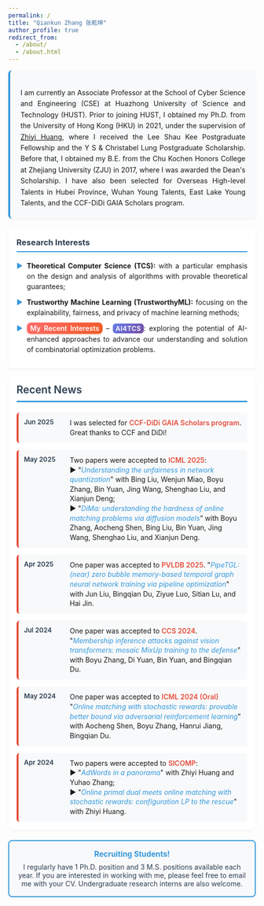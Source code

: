 ```yaml
---
permalink: /
title: "Qiankun Zhang 张乾坤"
author_profile: true
redirect_from: 
  - /about/
  - /about.html
---
```



<style>
.intro-section {
  background: #f8f9fa;
  padding: 1.5em;
  border-radius: 8px;
  margin-bottom: 1.5em;
  border-left: 4px solid #3498db;
  box-shadow: 0 2px 4px rgba(0,0,0,0.05);
}

.intro-section p {
  text-align: justify;
  line-height: 1.6;
  margin-bottom: 0;
}

.research-interests {
  background: white;
  padding: 1.2em;
  border-radius: 8px;
  margin: 1em 0;
  box-shadow: 0 2px 4px rgba(0,0,0,0.05);
}
.research-interests h3 {
  color: #2c3e50;
  border-bottom: 2px solid #3498db;
  padding-bottom: 0.5em;
  margin-bottom: 1em;
  margin-top: 0;
}

.research-interests ul {
  list-style: none;
  padding-left: 0;
  margin-bottom: 0;
}

.research-interests li {
  margin-bottom: 0.8em;
  padding-left: 1.5em;
  position: relative;
  text-align: justify;
  line-height: 1.5;
}


.research-interests li:before {
  content: "▶";
  color: #3498db;
  position: absolute;
  left: 0;
  top: 0;
}

.highlight-new {
  background: linear-gradient(135deg, #ff6b6b 0%, #ee5a24 100%);
  color: white;
  padding: 0.2em 0.5em;
  border-radius: 8px;
  font-weight: 600;
  box-shadow: 0 2px 4px rgba(238, 90, 36, 0.3);
}

.ai4tcs-emphasis {
  background: linear-gradient(135deg, #667eea 0%, #764ba2 100%);
  color: white;
  padding: 0.15em 0.4em;
  border-radius: 6px;
  font-weight: 600;
  font-size: 0.95em;
  letter-spacing: 0.5px;
}



.news-section {
  background: white;
  padding: 1.2em;
  border-radius: 8px;
  margin-top: 1em;
  box-shadow: 0 2px 4px rgba(0,0,0,0.05);
}

.news-title {
  color: #2c3e50;
  font-size: 1.5em;
  border-bottom: 3px solid #3498db;
  padding-bottom: 0.5em;
  margin-bottom: 1em;
  margin-top: 0;
  font-weight: 600;
}

.news-item {
  display: flex;
  margin-bottom: 1em;
  padding: 0.8em;
  background: #f8f9fa;
  border-radius: 6px;
  border-left: 4px solid #e74c3c;
  transition: all 0.3s ease;
}

.news-item:hover {
  transform: translateY(-2px);
  box-shadow: 0 4px 8px rgba(0,0,0,0.1);
}

.news-item:last-child {
  margin-bottom: 0;
}

.news-date {
  font-weight: 600;
  color: #2c3e50;
  min-width: 80px;
  margin-right: 1em;
  font-size: 0.95em;
}

.news-content {
  flex: 1;
  line-height: 1.4;
}

.news-content a {
  color: #3498db;
  text-decoration: none;
  font-style: italic;
}

.news-content a:hover {
  text-decoration: underline;
}

.conference-name {
  font-weight: 600;
  color: #e74c3c;
}

.award-highlight {
  background: linear-gradient(135deg, #f093fb 0%, #f5576c 100%);
  color: white;
  padding: 0.2em 0.5em;
  border-radius: 10px;
  font-size: 0.85em;
  font-weight: 500;
}
.recruitment-box {
  background: #f8f9fa;
  color: #2c3e50;
  padding: 1.2em;
  border-radius: 8px;
  margin-top: 1.5em;
  text-align: center;
  border: 2px solid #3498db;
  box-shadow: 0 2px 4px rgba(0,0,0,0.05);
}

.recruitment-box strong {
  display: block;
  font-size: 1.1em;
  margin-bottom: 0.5em;
  color: #3498db;
}


.paper-list {
  margin-top: 0.5em;
}

.paper-item {
  margin: 0.3em 0;
  padding-left: 1.2em;
  position: relative;
}

.paper-item:before {
  content: "▶";
  color: #3498db;
  position: absolute;
  left: 0;
  top: 0;
  font-weight: bold;
}

@media screen and (max-width: 768px) {
  .intro-section {
    padding: 1em;
    margin-bottom: 1em;
  }
  
  .research-interests {
    padding: 1em;
  }
  
  .news-item {
    padding: 0.6em;
    flex-direction: column;
  }
  
  .news-date {
    min-width: auto;
    margin-bottom: 0.3em;
    font-size: 0.9em;
  }
  
  .highlight-new, .ai4tcs-emphasis {
    font-size: 0.8em;
    margin-left: 0;
    margin-top: 0.2em;
    display: inline-block;
  }
}
</style>

<div class="intro-section">
  <p>I am currently an Associate Professor at the School of Cyber Science and Engineering (CSE) at Huazhong University of Science and Technology (HUST). Prior to joining HUST, I obtained my Ph.D. from the University of Hong Kong (HKU) in 2021, under the supervision of <a href="https://i.cs.hku.hk/~zhiyi/" target="_blank">Zhiyi Huang</a>, where I received the Lee Shau Kee Postgraduate Fellowship and the Y S & Christabel Lung Postgraduate Scholarship. Before that, I obtained my B.E. from the Chu Kochen Honors College at Zhejiang University (ZJU) in 2017, where I was awarded the Dean's Scholarship. I have also been selected for Overseas High-level Talents in Hubei Province, Wuhan Young Talents, East Lake Young Talents, and the CCF-DiDi GAIA Scholars program.</p>
</div>

<div class="research-interests">
  <h3>Research Interests</h3>
  <ul>
    <li><strong>Theoretical Computer Science (TCS):</strong> with a particular emphasis on the design and analysis of algorithms with provable theoretical guarantees;</li>
    <li><strong>Trustworthy Machine Learning (TrustworthyML):</strong> focusing on the explainability, fairness, and privacy of machine learning methods;</li>
    <li><span class="highlight-new">My Recent Interests</span> – <span class="ai4tcs-emphasis">AI4TCS</span>: exploring the potential of AI-enhanced approaches to advance our understanding and solution of combinatorial optimization problems.</li>
  </ul>
</div>

<div class="news-section">
  <h2 class="news-title">Recent News</h2>
  
  <div class="news-item">
    <div class="news-date">Jun 2025</div>
    <div class="news-content">
      I was selected for <span class="conference-name">CCF-DiDi GAIA Scholars program</span>. Great thanks to CCF and DiDi!
    </div>
  </div>

 <div class="news-item">
    <div class="news-date">May 2025</div>
    <div class="news-content">
      Two papers were accepted to <span class="conference-name">ICML 2025</span>:<br>
      ▶ "<a href="Understanding the unfairness in network quantization" target="_blank">Understanding the unfairness in network quantization</a>" with Bing Liu, Wenjun Miao, Boyu Zhang, Bin Yuan, Jing Wang, Shenghao Liu, and Xianjun Deng;<br>
      ▶ "<a href="https://icml.cc/virtual/2025/poster/45746" target="_blank">DiMa: understanding the hardness of online matching problems via diffusion models</a>" with Boyu Zhang, Aocheng Shen, Bing Liu, Bin Yuan, Jing Wang, Shenghao Liu, and Xianjun Deng.
    </div>
  </div>

  <div class="news-item">
    <div class="news-date">Apr 2025</div>
    <div class="news-content">
      One paper was accepted to <span class="conference-name">PVLDB 2025</span>. "<a href="#" target="_blank">PipeTGL: (near) zero bubble memory-based temporal graph neural network training via pipeline optimization</a>" with Jun Liu, Bingqian Du, Ziyue Luo, Sitian Lu, and Hai Jin.
    </div>
  </div>

  <div class="news-item">
    <div class="news-date">Jul 2024</div>
    <div class="news-content">
      One paper was accepted to <span class="conference-name">CCS 2024</span>. "<a href="https://dl.acm.org/doi/10.1145/3658644.3690268" target="_blank">Membership inference attacks against vision transformers: mosaic MixUp training to the defense</a>" with Boyu Zhang, Di Yuan, Bin Yuan, and Bingqian Du.
    </div>
  </div>

  <div class="news-item">
    <div class="news-date">May 2024</div>
    <div class="news-content">
      One paper was accepted to <span class="conference-name">ICML 2024 (Oral)</span>  "<a href="Online matching with stochastic rewards: provable better bound via adversarial reinforcement learning" target="_blank">Online matching with stochastic rewards: provable better bound via adversarial reinforcement learning</a>" with Aocheng Shen, Boyu Zhang, Hanrui Jiang, Bingqian Du.
    </div>
  </div>

  <div class="news-item">
    <div class="news-date">Apr 2024</div>
    <div class="news-content">
      Two papers were accepted to <span class="conference-name">SICOMP</span>:<br>
      ▶ "<a href="https://epubs.siam.org/doi/abs/10.1137/22M1478896" target="_blank">AdWords in a panorama</a>" with Zhiyi Huang and Yuhao Zhang;<br>
      ▶ "<a href="https://epubs.siam.org/doi/10.1137/21M1454705" target="_blank">Online primal dual meets online matching with stochastic rewards: configuration LP to the rescue</a>" with Zhiyi Huang.
    </div>
  </div>
</div>

<div class="recruitment-box">
  <strong>Recruiting Students!</strong>
I regularly have 1 Ph.D. position and 3 M.S. positions available each year. If you are interested in working with me, please feel free to email me with your CV. Undergraduate research interns are also welcome.
</div>

 